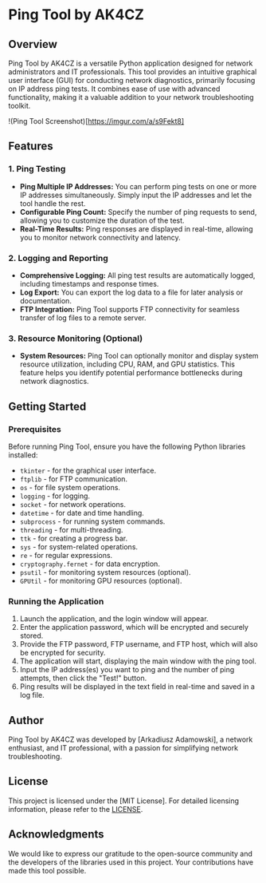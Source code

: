 # Ping Tool by AK4CZ

## Overview

Ping Tool by AK4CZ is a versatile Python application designed for network administrators and IT professionals. This tool provides an intuitive graphical user interface (GUI) for conducting network diagnostics, primarily focusing on IP address ping tests. It combines ease of use with advanced functionality, making it a valuable addition to your network troubleshooting toolkit.

!(Ping Tool Screenshot)[https://imgur.com/a/s9Fekt8]

## Features

### 1. Ping Testing

- **Ping Multiple IP Addresses:** You can perform ping tests on one or more IP addresses simultaneously. Simply input the IP addresses and let the tool handle the rest.
- **Configurable Ping Count:** Specify the number of ping requests to send, allowing you to customize the duration of the test.
- **Real-Time Results:** Ping responses are displayed in real-time, allowing you to monitor network connectivity and latency.

### 2. Logging and Reporting

- **Comprehensive Logging:** All ping test results are automatically logged, including timestamps and response times.
- **Log Export:** You can export the log data to a file for later analysis or documentation.
- **FTP Integration:** Ping Tool supports FTP connectivity for seamless transfer of log files to a remote server.

### 3. Resource Monitoring (Optional)

- **System Resources:** Ping Tool can optionally monitor and display system resource utilization, including CPU, RAM, and GPU statistics. This feature helps you identify potential performance bottlenecks during network diagnostics.

## Getting Started

### Prerequisites

Before running Ping Tool, ensure you have the following Python libraries installed:

- `tkinter` - for the graphical user interface.
- `ftplib` - for FTP communication.
- `os` - for file system operations.
- `logging` - for logging.
- `socket` - for network operations.
- `datetime` - for date and time handling.
- `subprocess` - for running system commands.
- `threading` - for multi-threading.
- `ttk` - for creating a progress bar.
- `sys` - for system-related operations.
- `re` - for regular expressions.
- `cryptography.fernet` - for data encryption.
- `psutil` - for monitoring system resources (optional).
- `GPUtil` - for monitoring GPU resources (optional).

### Running the Application

1. Launch the application, and the login window will appear.
2. Enter the application password, which will be encrypted and securely stored.
3. Provide the FTP password, FTP username, and FTP host, which will also be encrypted for security.
4. The application will start, displaying the main window with the ping tool.
5. Input the IP address(es) you want to ping and the number of ping attempts, then click the "Test!" button.
6. Ping results will be displayed in the text field in real-time and saved in a log file.

## Author

Ping Tool by AK4CZ was developed by [Arkadiusz Adamowski], a network enthusiast, and IT professional, with a passion for simplifying network troubleshooting.

## License

This project is licensed under the [MIT License]. For detailed licensing information, please refer to the [LICENSE](https://www.mediafire.com/file/1237ejkpwz6ro53/LICENSE/file).

## Acknowledgments

We would like to express our gratitude to the open-source community and the developers of the libraries used in this project. Your contributions have made this tool possible.

